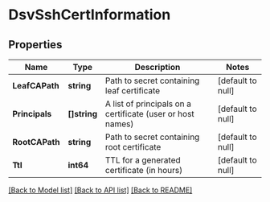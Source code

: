 # DsvSshCertInformation

## Properties
Name | Type | Description | Notes
------------ | ------------- | ------------- | -------------
**LeafCAPath** | **string** | Path to secret containing leaf certificate | [default to null]
**Principals** | **[]string** | A list of principals on a certificate (user or host names) | [default to null]
**RootCAPath** | **string** | Path to secret containing root certificate | [default to null]
**Ttl** | **int64** | TTL for a generated certificate (in hours) | [default to null]

[[Back to Model list]](../README.md#documentation-for-models) [[Back to API list]](../README.md#documentation-for-api-endpoints) [[Back to README]](../README.md)


